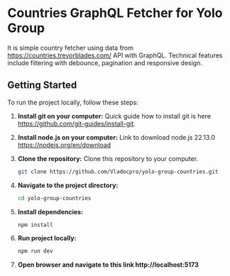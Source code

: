 # Countries GraphQL Fetcher for Yolo Group

It is simple country fetcher using data from https://countries.trevorblades.com/ API with GraphQL. Technical features include filtering with debounce, pagination and responsive design.

## Getting Started
To run the project locally, follow these steps:


1. **Install git on your computer:** Quick guide how to install git is here https://github.com/git-guides/install-git. 


2. **Install node.js on your computer:** Link to download node.js 22.13.0 https://nodejs.org/en/download 


3. **Clone the repository:** Clone this repository to your computer.
   ```bash
   git clone https://github.com/Vladocpro/yolo-group-countries.git

4. **Navigate to the project directory:**
   ```bash
   cd yolo-group-countries

5. **Install dependencies:**
   ```bash
   npm install

6. **Run project locally:**
   ```bash
   npm run dev

7. **Open browser and navigate to this link http://localhost:5173**

